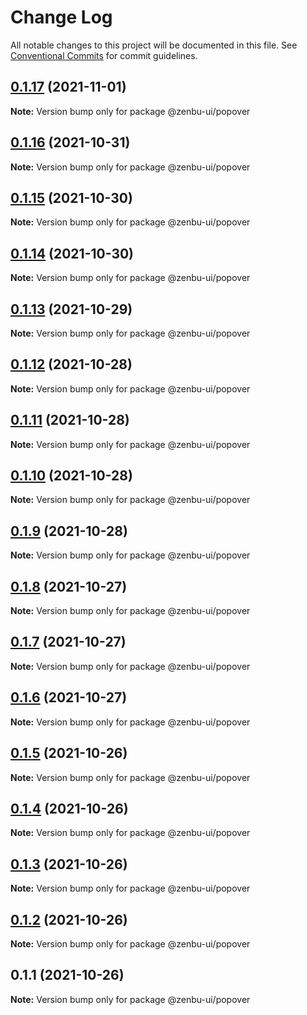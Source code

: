 # Change Log

All notable changes to this project will be documented in this file.
See [Conventional Commits](https://conventionalcommits.org) for commit guidelines.

## [0.1.17](https://github.com/KodepandaID/zenbu-ui/compare/@zenbu-ui/popover@0.1.16...@zenbu-ui/popover@0.1.17) (2021-11-01)

**Note:** Version bump only for package @zenbu-ui/popover





## [0.1.16](https://github.com/KodepandaID/zenbu-ui/compare/@zenbu-ui/popover@0.1.15...@zenbu-ui/popover@0.1.16) (2021-10-31)

**Note:** Version bump only for package @zenbu-ui/popover





## [0.1.15](https://github.com/KodepandaID/zenbu-ui/compare/@zenbu-ui/popover@0.1.14...@zenbu-ui/popover@0.1.15) (2021-10-30)

**Note:** Version bump only for package @zenbu-ui/popover





## [0.1.14](https://github.com/KodepandaID/zenbu-ui/compare/@zenbu-ui/popover@0.1.13...@zenbu-ui/popover@0.1.14) (2021-10-30)

**Note:** Version bump only for package @zenbu-ui/popover





## [0.1.13](https://github.com/KodepandaID/zenbu-ui/compare/@zenbu-ui/popover@0.1.12...@zenbu-ui/popover@0.1.13) (2021-10-29)

**Note:** Version bump only for package @zenbu-ui/popover





## [0.1.12](https://github.com/KodepandaID/zenbu-ui/compare/@zenbu-ui/popover@0.1.11...@zenbu-ui/popover@0.1.12) (2021-10-28)

**Note:** Version bump only for package @zenbu-ui/popover





## [0.1.11](https://github.com/KodepandaID/zenbu-ui/compare/@zenbu-ui/popover@0.1.10...@zenbu-ui/popover@0.1.11) (2021-10-28)

**Note:** Version bump only for package @zenbu-ui/popover





## [0.1.10](https://github.com/KodepandaID/zenbu-ui/compare/@zenbu-ui/popover@0.1.9...@zenbu-ui/popover@0.1.10) (2021-10-28)

**Note:** Version bump only for package @zenbu-ui/popover





## [0.1.9](https://github.com/KodepandaID/zenbu-ui/compare/@zenbu-ui/popover@0.1.8...@zenbu-ui/popover@0.1.9) (2021-10-28)

**Note:** Version bump only for package @zenbu-ui/popover





## [0.1.8](https://github.com/KodepandaID/zenbu-ui/compare/@zenbu-ui/popover@0.1.7...@zenbu-ui/popover@0.1.8) (2021-10-27)

**Note:** Version bump only for package @zenbu-ui/popover





## [0.1.7](https://github.com/KodepandaID/zenbu-ui/compare/@zenbu-ui/popover@0.1.6...@zenbu-ui/popover@0.1.7) (2021-10-27)

**Note:** Version bump only for package @zenbu-ui/popover





## [0.1.6](https://github.com/KodepandaID/zenbu-ui/compare/@zenbu-ui/popover@0.1.5...@zenbu-ui/popover@0.1.6) (2021-10-27)

**Note:** Version bump only for package @zenbu-ui/popover





## [0.1.5](https://github.com/KodepandaID/zenbu-ui/compare/@zenbu-ui/popover@0.1.4...@zenbu-ui/popover@0.1.5) (2021-10-26)

**Note:** Version bump only for package @zenbu-ui/popover





## [0.1.4](https://github.com/KodepandaID/zenbu-ui/compare/@zenbu-ui/popover@0.1.3...@zenbu-ui/popover@0.1.4) (2021-10-26)

**Note:** Version bump only for package @zenbu-ui/popover





## [0.1.3](https://github.com/KodepandaID/zenbu-ui/compare/@zenbu-ui/popover@0.1.2...@zenbu-ui/popover@0.1.3) (2021-10-26)

**Note:** Version bump only for package @zenbu-ui/popover





## [0.1.2](https://github.com/KodepandaID/zenbu-ui/compare/@zenbu-ui/popover@0.1.1...@zenbu-ui/popover@0.1.2) (2021-10-26)

**Note:** Version bump only for package @zenbu-ui/popover





## 0.1.1 (2021-10-26)

**Note:** Version bump only for package @zenbu-ui/popover
